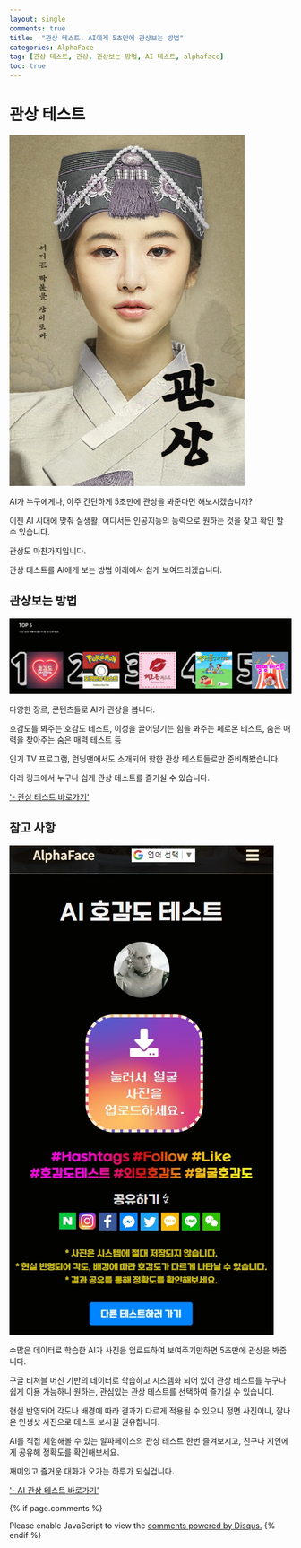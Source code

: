 ```yaml
---
layout: single
comments: true
title:  "관상 테스트, AI에게 5초만에 관상보는 방법"
categories: AlphaFace
tag: [관상 테스트, 관상, 관상보는 방법, AI 테스트, alphaface]
toc: true
---
```



  <!-- Google addsense -->
  <script async src="https://pagead2.googlesyndication.com/pagead/js/adsbygoogle.js?client=ca-pub-2367691231152778"
    crossorigin="anonymous"></script>
  <!-- 상단 2개 -->
  <ins class="adsbygoogle" style="display:block" data-ad-client="ca-pub-2367691231152778" data-ad-slot="7442206282"
    data-ad-format="auto" data-full-width-responsive="true"></ins>
  <script>
    (adsbygoogle = window.adsbygoogle || []).push({});
  </script>


# 관상 테스트

![facetest_page](/assets/img/34-1.jpg)

AI가 누구에게나, 아주 간단하게 5초만에 관상을 봐준다면 해보시겠습니까?

이젠 AI 시대에 맞춰 실생활, 어디서든 인공지능의 능력으로 원하는 것을 찾고 확인 할 수 있습니다.

관상도 마찬가지입니다.

관상 테스트를 AI에게 보는 방법 아래에서 쉽게 보여드리겠습니다.



## 관상보는 방법

![alphaface_page](/assets/img/34-2.jpg)

다양한 장르, 콘텐츠들로 AI가 관상을 봅니다.

호감도를 봐주는 호감도 테스트, 이성을 끌어당기는 힘을 봐주는 페로몬 테스트, 숨은 매력을 찾아주는 숨은 매력 테스트 등

인기 TV 프로그램, 런닝맨에서도 소개되어 핫한 관상 테스트들로만 준비해봤습니다.

아래 링크에서 누구나 쉽게 관상 테스트를 즐기실 수 있습니다.

<a href="https://alphaface-ai.com/">'- 관상 테스트 바로가기'</a>


## 참고 사항

![likeabilitytest_page](/assets/img/34-3.jpg)

수많은 데이터로 학습한 AI가 사진을 업로드하여 보여주기만하면 5초만에 관상을 봐줍니다.

구글 티쳐블 머신 기반의 데이터로 학습하고 시스템화 되어 있어 관상 테스트를 누구나 쉽게 이용 가능하니 원하는, 관심있는 관상 테스트를 선택하여 즐기실 수 있습니다.

현실 반영되어 각도나 배경에 따라 결과가 다르게 적용될 수 있으니 정면 사진이나, 잘나온 인생샷 사진으로 테스트 보시길 권유합니다.

AI를 직접 체험해볼 수 있는 알파페이스의 관상 테스트 한번 즐겨보시고, 친구나 지인에게 공유해 정확도를 확인해보세요.

재미있고 즐거운 대화가 오가는 하루가 되실겁니다.

<a href="https://alphaface-ai.com/">'- AI 관상 테스트 바로가기'</a>




  <!-- Google addsense -->
  <script async src="https://pagead2.googlesyndication.com/pagead/js/adsbygoogle.js?client=ca-pub-2367691231152778"
    crossorigin="anonymous"></script>
  <!-- alphaface.footer.add -->
  <ins class="adsbygoogle" style="display:block" data-ad-client="ca-pub-2367691231152778" data-ad-slot="8141421734"
    data-ad-format="auto" data-full-width-responsive="true"></ins>
  <script>
    (adsbygoogle = window.adsbygoogle || []).push({});
  </script>


{% if page.comments %}
<div id="disqus_thread"></div>
<script>
    /**
    *  RECOMMENDED CONFIGURATION VARIABLES: EDIT AND UNCOMMENT THE SECTION BELOW TO INSERT DYNAMIC VALUES FROM YOUR PLATFORM OR CMS.
    *  LEARN WHY DEFINING THESE VARIABLES IS IMPORTANT: https://disqus.com/admin/universalcode/#configuration-variables    */
    
    var disqus_config = function () {
    this.page.url = "{{ page.url | absolute_url }};";  // Replace PAGE_URL with your page's canonical URL variable
    this.page.identifier = "{{ page.id }}";; // Replace PAGE_IDENTIFIER with your page's unique identifier variable
    };
    
    (function() { // DON'T EDIT BELOW THIS LINE
    var d = document, s = d.createElement('script');
    s.src = 'https://alphafaceblog.disqus.com/embed.js';
    s.setAttribute('data-timestamp', +new Date());
    (d.head || d.body).appendChild(s);
    })();
</script>
<noscript>Please enable JavaScript to view the <a href="https://disqus.com/?ref_noscript">comments powered by Disqus.</a></noscript>
{% endif %}